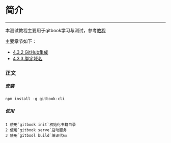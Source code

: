 # 简介

---

本测试教程主要用于gitbook学习与测试，参考[教程](http://www.chengweiyang.cn/gitbook/index.html)

主要章节如下：
* [4.3.2 GitHub集成](http://www.chengweiyang.cn/gitbook/gitbook.com/config/github.html)
* [4.3.3 绑定域名](http://www.chengweiyang.cn/gitbook/gitbook.com/config/domain.html)

### 正文

##### 安装
```powershell
npm install -g gitbook-cli
```

##### 使用
    1 使用`gitbook init`初始化书籍目录
    2 使用`gitbook serve`启动服务
    3 使用`gitbool build`编译代码




